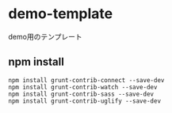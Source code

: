 demo-template
=============

demo用のテンプレート

## npm install

```
npm install grunt-contrib-connect --save-dev
npm install grunt-contrib-watch --save-dev
npm install grunt-contrib-sass --save-dev
npm install grunt-contrib-uglify --save-dev
```

